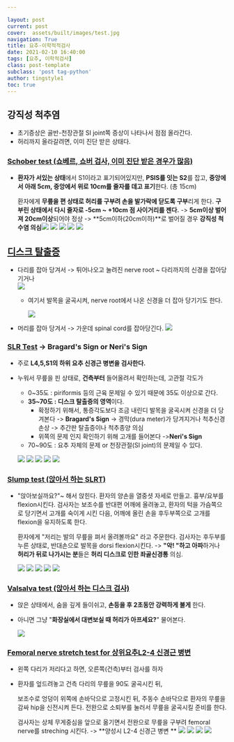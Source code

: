 ```yaml
---

layout: post
current: post 
cover:  assets/built/images/test.jpg
navigation: True
title: 요추-이학적적검사  
date: 2021-02-10 16:40:00
tags: [요추, 이학적검사] 
class: post-template 
subclass: 'post tag-python' 
author: tingstyle1 
toc: true
---
```


## 강직성 척추염

- 초기증상은 골반-천장관절 SI joint쪽 증상이 나타나서 점점 올라간다.
- 허리까지 올라갈려면, 이미 진단 받은 상태다.









### [Schober test (쇼베르, 쇼버 검사, 이미 진단 받은 경우가 많음)](https://www.youtube.com/watch?v=B9RaFB5BwrQ)

- **환자가 서있는 상태**에서 S1이라고 표기되어있지만, **PSIS를 잇는 S2**를 잡고, 
  **중앙에서 아래 5cm,  중앙에서 위로 10cm를 줄자를 데고 표기**한다. (총 15cm)

  환자에게 **무릎을 편 상태로 허리를 구부려 손을 발가락에 닫도록 구부**리게 한다.
  **구부린 상태에서 다시 줄자로 -5cm ~ +10cm 점 사이거리를 젠다.**
  -> **5cm이상 벌어져 20cm이상**되어야 정상
  -> **5cm이하(20cm이하)**로 벌어질 경우 **강직성 척수염 의심**![](https://user-images.githubusercontent.com/54255124/107911497-11433600-6fa0-11eb-80ae-a59d0178071a.png)
  ![](https://user-images.githubusercontent.com/54255124/107911502-13a59000-6fa0-11eb-8f16-3010525f3115.png)
  ![](https://user-images.githubusercontent.com/54255124/107911507-16a08080-6fa0-11eb-9942-0f9dfc10d882.png)
  ![](https://user-images.githubusercontent.com/54255124/107911512-1902da80-6fa0-11eb-9931-8dfa1b4080ff.png)
  ![](https://user-images.githubusercontent.com/54255124/107911516-1b653480-6fa0-11eb-9d0a-4ee9cc2684ca.png)









## [디스크 탈출증](https://www.youtube.com/watch?v=vsJG19M2rro)

- 다리를 잡아 당겨서 -> 튀어나오고 눌려진 nerve root ~ 다리까지의 신경을 잡아당기거나  
  ![](https://user-images.githubusercontent.com/54255124/107911523-1dc78e80-6fa0-11eb-8a68-af3a4aae7b72.png)
  - 여기서 발목을 굴곡시켜, nerve root에서 나온 신경을 더 잡아 당기기도 한다.
    
    ![](https://user-images.githubusercontent.com/54255124/107911533-215b1580-6fa0-11eb-944a-f5dc082e7a2d.png)
- 머리를 잡아 당겨서 -> 가운데 spinal cord를 잡아당긴다.
  ![](https://user-images.githubusercontent.com/54255124/107911612-46e81f00-6fa0-11eb-8491-6be8f6206d80.png)









### [SLR Test](https://www.youtube.com/watch?v=HFGfP84uwEo) -> Bragard's Sign or Neri's Sign

- 주로 **L4,5,S1의 하위 요추 신경근 병변을 검사한다.**

- 누워서 무릎을 핀 상태로, **건측부터** 들어올려서 확인하는데, 고관절 각도가

  - 0~35도 : piriformis 등의 근육 문제일 수 있기 때문에 35도 이상으로 간다.
  - **35~70도 :  디스크 탈출증의 영역**이다.
    - 확정하기 위해서, 통증각도보다 조금 내린디 발목을 굴곡시켜 신경을 더 당겨본다 -> **Bragard's Sign** -> 경막(dura meter)가 당겨지거나 척추신경 손상 -> 추간판 탈출증이나 척추종양 의심
    - 위쪽의 문제 인지 확인하기 위해 고개를 들어본다 ->**Neri's Sign**
  - 70~90도 : 요추 자체의 문제 or 천장관절(SI joint)의 문제일 수 있다.

  ![](https://user-images.githubusercontent.com/54255124/107911618-49e30f80-6fa0-11eb-9e12-0f6b0542333d.png)
  ![](https://user-images.githubusercontent.com/54255124/107911625-4bacd300-6fa0-11eb-8d05-f7fec4153665.png)
  ![](https://user-images.githubusercontent.com/54255124/107911635-4e0f2d00-6fa0-11eb-8b5b-8bc9c2bafe73.png)
  ![](https://user-images.githubusercontent.com/54255124/107911639-4fd8f080-6fa0-11eb-810c-6207a9e3643e.png)
  ![](https://user-images.githubusercontent.com/54255124/107911649-52d3e100-6fa0-11eb-9293-e185486c12d6.png)







### [Slump test (앉아서 하는 SLRT)](https://www.youtube.com/watch?v=HFGfP84uwEo)

- "앉아보실까요?"~ 해서 앉힌다.
  환자의 양손을 열중셧 자세로 만들고. 흉부/요부를 flexion시킨다.
  검사자는 보조수를 반대편 어깨에 올려놓고, 환자의 턱을 가슴쪽으로 당기면서 고개를 숙이게 시킨 다음, 어깨에 올린 손을 후두부쪽으로 고개를 flexion을 유지하도록 한다.

  환자에게 "저리는 발의 무릎을 펴서 올려볼까요" 라고 주문한다.
  검사자는 후두부를 누른 상태로, 반대손으로 발목을 dorsi flexion시킨다.
  -> **"악! "하고 아파**하거나 **허리가 뒤로 나가시는 분**들은 **허리 디스크로 인한 좌골신경통** 의심.

  ![](https://user-images.githubusercontent.com/54255124/107911657-55363b00-6fa0-11eb-8139-a5ea89060bad.png)
  ![](https://user-images.githubusercontent.com/54255124/107911667-57989500-6fa0-11eb-9f70-dc344c73403d.png)
  ![](https://user-images.githubusercontent.com/54255124/107911682-5cf5df80-6fa0-11eb-8bb7-091c9fd8935e.png)
  ![](https://user-images.githubusercontent.com/54255124/107911687-5f583980-6fa0-11eb-98dd-85fea98dfc4c.png)
  ![](https://user-images.githubusercontent.com/54255124/107911699-641ced80-6fa0-11eb-8dcf-89a91f8956ef.png)







### [Valsalva test (앉아서 하는 디스크 검사)](https://www.youtube.com/watch?v=k5o26XwpCt4)

- 앉은 상태에서, 숨을 깊게 들이쉬고, **손등을 후 2초동안 강력하게 불게** 한다.

- 아니면 그냥 "**화장실에서 대변보실 때 허리가 아프세요?**" 물어본다.

  ![](https://user-images.githubusercontent.com/54255124/107911917-d7266400-6fa0-11eb-84f3-d18975393aa8.png)





### [Femoral nerve stretch test for 상위요추L2-4 신경근 병변](https://www.youtube.com/watch?v=cN0uou-nZH8)

- 왼쪽 다리가 저리다고 하면, 오른쪽(건측)부터 검사를 하자

- 환자를 엎드려놓고 건측 다리의 무릎을 90도 굴곡시킨 뒤,

  보조수로 엉덩이 위쪽에 손바닥으로 고정시킨 뒤,
  주동수 손바닥으로 환자의 무릎을 감싸 hip을 신전시켜 든다.
  전완으로 소퇴부를 눌러서 무릎을 굴곡시킬 준비를 한다.

  검사자는 상체 무게중심을 앞으로 옮기면서 전완으로 무릎을 구부려 femoral nerve를 streching 시킨다. -> **양성시 L2-4 신경근 병변 **
  ![](https://user-images.githubusercontent.com/54255124/107911921-d8f02780-6fa0-11eb-9ace-8b75cdb1b24c.png)
  ![](https://user-images.githubusercontent.com/54255124/107911925-dab9eb00-6fa0-11eb-9d1e-8ac5cc87fe95.png)
  ![](https://user-images.githubusercontent.com/54255124/107911928-dc83ae80-6fa0-11eb-832b-1e5558dd9e7b.png)
  ![](https://user-images.githubusercontent.com/54255124/107911932-ddb4db80-6fa0-11eb-8b44-3fe5199761a7.png)